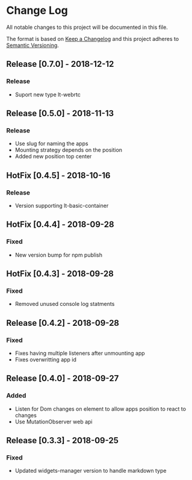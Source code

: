 # Change Log
All notable changes to this project will be documented in this file.

The format is based on [Keep a Changelog](http://keepachangelog.com/)
and this project adheres to [Semantic Versioning](http://semver.org/).

## Release [0.7.0] - 2018-12-12
### Release
- Suport new type lt-webrtc

## Release [0.5.0] - 2018-11-13
### Release
- Use slug for naming the apps
- Mounting strategy depends on the position
- Added new position top center

## HotFix [0.4.5] - 2018-10-16
### Release
- Version supporting lt-basic-container

## HotFix [0.4.4] - 2018-09-28
### Fixed
- New version bump for npm publish

## HotFix [0.4.3] - 2018-09-28
### Fixed
- Removed unused console log statments

## Release [0.4.2] - 2018-09-28
### Fixed
- Fixes having multiple listeners after unmounting app
- Fixes overwritting app id

## Release [0.4.0] - 2018-09-27
### Added
- Listen for Dom changes on element to allow apps position to react to changes
- Use MutationObserver web api

## Release [0.3.3] - 2018-09-25
### Fixed
- Updated widgets-manager version to handle markdown type